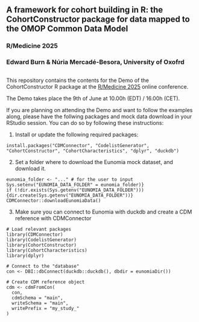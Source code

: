 ## A framework for cohort building in R: the CohortConstructor package for data mapped to the OMOP Common Data Model
### R/Medicine 2025
### Edward Burn & Núria Mercadé-Besora, University of Oxofrd
##

This repository contains the contents for the Demo of the CohortConstructor R package at the [R/Medicine 2025](https://rconsortium.github.io/RMedicine_website/) online conference.

The Demo takes place the 9th of June at 10.00h (EDT) / 16.00h (CET).

If you are planning on attending the Demo and want to follow the examples along, please have the follwing packages and mock data download in your RStudio session. 
You can do so by following these instructions: 

1) Install or update the following required packages:

```{r}
install.packages("CDMConnector", "CodelistGenerator", "CohortConstructor", "CohortCharacteristics", "dplyr", "duckdb")
```

2) Set a folder where to download the Eunomia mock dataset, and download it.

```{r}
eunomia_folder <- "..." # for the user to input
Sys.setenv("EUNOMIA_DATA_FOLDER" = eunomia_folder)}
if (!dir.exists(Sys.getenv("EUNOMIA_DATA_FOLDER"))) {dir.create(Sys.getenv("EUNOMIA_DATA_FOLDER"))}
CDMConnector::downloadEunomiaData()  
```

3) Make sure you can connect to Eunomia with duckdb and create a CDM reference with CDMConnector

```{r}
# Load relevant packages
library(CDMConnector)
library(CodelistGenerator)
library(CohortConstructor)
library(CohortCharacteristics)
library(dplyr)

# Connect to the "database"
con <- DBI::dbConnect(duckdb::duckdb(), dbdir = eunomiaDir())

# Create CDM reference object
cdm <- cdmFromCon(
  con, 
  cdmSchema = "main", 
  writeSchema = "main",
  writePrefix = "my_study_"
)
```
